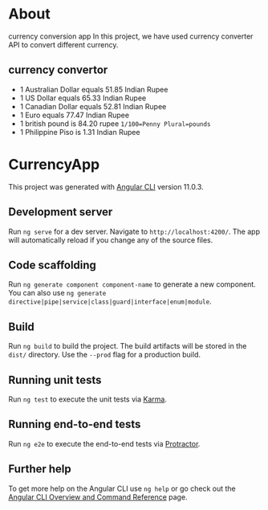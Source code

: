 # About

currency conversion app
In this project, we have used currency converter API to convert different currency.


## currency convertor
* 1 Australian Dollar equals 51.85 Indian Rupee
* 1 US Dollar equals  65.33 Indian Rupee
* 1 Canadian Dollar equals 52.81 Indian Rupee
* 1 Euro equals 77.47 Indian Rupee
* 1 british pound is 84.20 rupee `1/100=Penny Plural=pounds `
* 1 Philippine Piso is 1.31 Indian Rupee

# CurrencyApp

This project was generated with [Angular CLI](https://github.com/angular/angular-cli) version 11.0.3.

## Development server

Run `ng serve` for a dev server. Navigate to `http://localhost:4200/`. The app will automatically reload if you change any of the source files.

## Code scaffolding

Run `ng generate component component-name` to generate a new component. You can also use `ng generate directive|pipe|service|class|guard|interface|enum|module`.

## Build

Run `ng build` to build the project. The build artifacts will be stored in the `dist/` directory. Use the `--prod` flag for a production build.

## Running unit tests

Run `ng test` to execute the unit tests via [Karma](https://karma-runner.github.io).

## Running end-to-end tests

Run `ng e2e` to execute the end-to-end tests via [Protractor](http://www.protractortest.org/).

## Further help

To get more help on the Angular CLI use `ng help` or go check out the [Angular CLI Overview and Command Reference](https://angular.io/cli) page.
